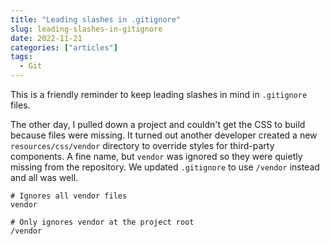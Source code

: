 ```yaml
---
title: "Leading slashes in .gitignore"
slug: leading-slashes-in-gitignore
date: 2022-11-21
categories: ["articles"]
tags:
  - Git
---
```


This is a friendly reminder to keep leading slashes in mind in `.gitignore` files.

The other day, I pulled down a project and couldn't get the CSS to build because files were missing. It turned out another developer created a new `resources/css/vendor` directory to override styles for third-party components. A fine name, but `vendor` was ignored so they were quietly missing from the repository. We updated `.gitignore` to use `/vendor` instead and all was well.

``` {.short}
# Ignores all vendor files
vendor

# Only ignores vendor at the project root
/vendor
```
